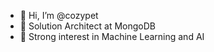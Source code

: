 - 👋 Hi, I’m @cozypet
- 👀 Solution Architect at MongoDB
- 🌱 Strong interest in Machine Learning and AI



<!---
cozypet/cozypet is a ✨ special ✨ repository because its `README.md` (this file) appears on your GitHub profile.
You can click the Preview link to take a look at your changes.
--->
